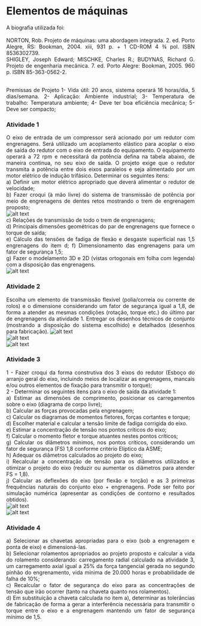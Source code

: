 # Elementos de máquinas

<div align="justify">A biografia utilizada foi:<br><br>
NORTON, Rob. Projeto de máquinas: uma abordagem integrada. 2. ed. Porto Alegre, RS: Bookman, 2004. xiii, 931 p. + 1 CD-ROM 4 ¾ pol. ISBN 8536302739.<br> 
SHIGLEY, Joseph Edward; MISCHKE, Charles R.; BUDYNAS, Richard G. Projeto de engenharia mecânica. 7. ed. Porto Alegre: Bookman, 2005. 960 p. ISBN 85-363-0562-2.<br> <br>

Premissas de Projeto
1- Vida útil: 20 anos, sistema operará 16 horas/dia, 5 dias/semana.
2- Aplicação: Ambiente industrial;
3- Temperatura de trabalho: Temperatura ambiente;
4- Deve ter boa eficiência mecânica;
5- Deve ser compacto;


  ### <b>Atividade 1</b> #####

O eixo de entrada de um compressor será acionado por um redutor com engrenagens. Será utilizado um acoplamento elástico para acoplar o eixo de saída do redutor com o eixo de entrada do equipamento. O equipamento operará a 72 rpm e necessitará da potência defina na tabela abaixo, de maneira continua, no seu eixo de saída. O projeto exige que o redutor transmita a potência entre dois eixos paralelos e seja alimentado por um motor elétrico de indução trifásico. Determinar os seguintes itens:<br>
a) Definir um motor elétrico apropriado que deverá alimentar o redutor de velocidade;<br>
b) Fazer croqui (à mão livre) do sistema de transmissão de potência por meio de engrenagens de dentes retos mostrando o trem de engrenagem proposto;<br>
![alt text](atividade_1/croqui.png)<br>
c) Relações de transmissão de todo o trem de engrenagens;<br>
d) Principais dimensões geométricas do par de engrenagens que fornece o torque de saída;<br>
e) Cálculo das tensões de fadiga de flexão e desgaste superficial nas 1,5 engrenagens do item d;
f) Dimensionamento das engrenagens para um fator de segurança 1,5;<br>
g) Fazer o modelamento 3D e 2D (vistas ortogonais em folha com legenda) com a disposição das engrenagens.<br>
![alt text](atividade_1/coroa.png)<br>

  ### <b>Atividade 2</b> #####

Escolha um elemento de transmissão flexível (polia/correia ou corrente de rolos) e o dimensione considerando um fator de segurança igual a 1,8, de forma a atender as mesmas condições (rotação, torque etc.) do último par de engrenagens da atividade 1. Entregar os desenhos técnicos de conjunto (mostrando a disposição do sistema escolhido) e detalhados (desenhos para fabricação).
![alt text](atividade_2/1.png)<br>![alt text](atividade_2/2.png)<br>![alt text](atividade_2/3.png)<br>


  ### <b>Atividade 3</b> #####

1 - Fazer croqui da forma construtiva dos 3 eixos do redutor (Esboço do arranjo
geral do eixo, incluindo meios de localizar as engrenagens, mancais e/ou outros
elementos de fixação para transmitir o torque);<br>
2 - Determinar os seguintes itens para o eixo de saída da atividade 1:<br>
a) Estimar as dimensões de comprimento, posicionar os carregamentos sobre o
eixo (diagrama de corpo livre);<br>
b) Calcular as forças provocadas pela engrenagem;<br>
c) Calcular os diagramas de momentos fletores, forças cortantes e torque;<br>
d) Escolher material e calcular a tensão limite de fadiga corrigida do eixo.<br>
e) Estimar a concentração de tensão nos pontos críticos do eixo;<br>
f) Calcular o momento fletor e torque atuantes nestes pontos críticos;<br>
g) Calcular os diâmetros mínimos, nos pontos críticos, considerando um fator de
segurança (FS) 1,8 conforme critério Elíptico da ASME;<br>
h) Adequar os diâmetros calculados ao projeto do eixo;<br>
i) Recalcular a concentração de tensão para os diâmetros utilizados e
otimizar o projeto do eixo (reduzir ou aumentar os diâmetros para
atender FS = 1,8).<br>
j) Calcular as deflexões do eixo (por flexão e torção) e as 3 primeiras
frequências naturais do conjunto eixo + engrenagens. Pode ser feito por
simulação numérica (apresentar as condições de contorno e resultados
obtidos).<br>
![alt text](atividade_3/croqui.jpg)<br>![alt text](atividade_2/elementos-finitos.jpg)<br>

 ### <b>Atividade 4</b> #####

a) Selecionar as chavetas apropriadas para o eixo (sob a engrenagem e ponta de eixo) e dimensioná-las.
<br>b) Selecionar rolamentos apropriados ao projeto proposto e calcular a vida do rolamento considerando: carregamento radial calculado na atividade 3, um carregamento axial igual a 25% da força tangencial gerada no segundo pinhão do engrenamento, vida mínima de 20.000 horas e probabilidade de falha de 10%;
<br>c) Recalcular o fator de segurança do eixo para as concentrações de tensão que irão ocorrer (tanto na chaveta quanto nos rolamentos).
<br>d) Em substituição a chaveta calculada no item a), determinar as tolerâncias de fabricação de forma a gerar a interferência necessária para transmitir o torque entre o eixo e a engrenagem mantendo um fator de segurança mínimo de 1,5.

</div>
